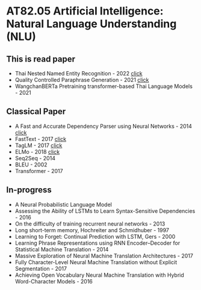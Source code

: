 #  AT82.05 Artificial Intelligence: Natural Language Understanding (NLU)

## This is read paper
- Thai Nested Named Entity Recognition - 2022 [click](./Assignment/paper/Thai%20Nested%20Named%20Entity%20Recognition%20Corpus.md)
- Quality Controlled Paraphrase Generation - 2021 [click](./Assignment/paper/Quality%20Controlled%20Paraphrase%20Generation.md)
- WangchanBERTa Pretraining transformer-based Thai Language Models - 2021

## Classical Paper
- A Fast and Accurate Dependency Parser using Neural Networks - 2014 [click](./Assignment/paper/A%20Fast%20and%20Accurate%20Dependency%20Parser%20using%20Neural%20Networks.md)
- FastText - 2017 [click](./Assignment/paper/FastText.md)
- TagLM - 2017 [click](./Assignment/paper/TagLM.md)
- ELMo - 2018 [click](./Assignment/paper/ELMo.md)
- Seq2Seq - 2014 
- BLEU - 2002
- Transformer - 2017

## In-progress
- A Neural Probabilistic Language Model
- Assessing the Ability of LSTMs to Learn Syntax-Sensitive Dependencies - 2016 
- On the difficulty of training recurrent neural networks - 2013
- Long short-term memory, Hochreiter and Schmidhuber - 1997
- Learning to Forget: Continual Prediction with LSTM, Gers - 2000
- Learning Phrase Representations using RNN Encoder–Decoder for Statistical Machine Translation - 2014
- Massive Exploration of Neural Machine Translation Architectures - 2017
- Fully Character-Level Neural Machine Translation without Explicit Segmentation - 2017
- Achieving Open Vocabulary Neural Machine Translation with Hybrid Word-Character Models - 2016
